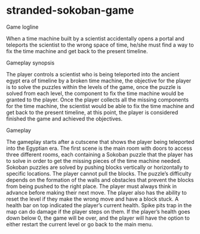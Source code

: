 # stranded-sokoban-game

Game logline

When a time machine built by a scientist accidentally opens a portal and teleports the scientist to the wrong space of time, he/she must find a way to fix the time machine and get back to the present timeline.

Gameplay synopsis

The player controls a scientist who is being teleported into the ancient egypt era of timeline by a broken time machine, the objective for the player is to solve the puzzles within the levels of the game, once the puzzle is solved from each level, the component to fix the time machine would be granted to the player. Once the player collects all the missing components for the time machine, the scientist would be able to fix the time machine and get back to the present timeline, at this point, the player is considered finished the game and achieved the objectives.


Gameplay

The gameplay starts after a cutscene that shows the player being teleported into the Egyptian era. The first scene is the main room with doors to access three different rooms, each containing a Sokoban puzzle that the player has to solve in order to get the missing pieces of the time machine needed.
Sokoban puzzles are solved by pushing blocks vertically or horizontally to specific locations. The player cannot pull the blocks. The puzzle’s difficulty depends on the formation of the walls and obstacles that prevent the blocks from being pushed to the right place. The player must always think in advance before making their next move.
The player also has the ability to reset the level if they make the wrong move and have a block stuck.
A health bar on top indicated the player’s current health. Spike pits trap in the map can do damage if the player steps on them. If the player’s health goes down below 0, the game will be over, and the player will have the option to either restart the current level or go back to the main menu.
